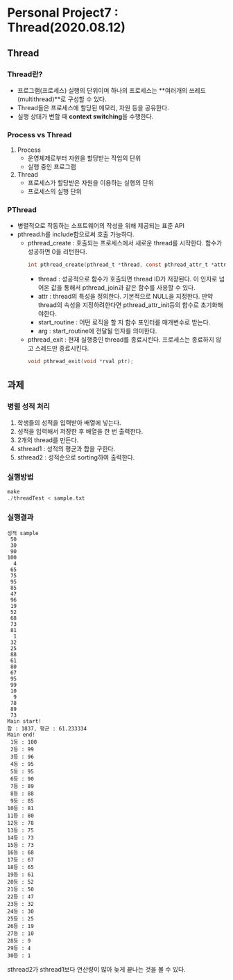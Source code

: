 # Personal Project7 : Thread(2020.08.12)

## Thread

### Thread란?
* 프로그램(프로세스) 실행의 단위이며 하나의 프로세스는 **여러개의 쓰레드(multithread)**로 구성할 수 있다.
* Thread들은 프로세스에 할당된 메모리, 자원 등을 공유한다.
* 실행 상태가 변할 때 **context switching**을 수행한다.

### Process vs Thread
1. Process
   * 운영체제로부터 자원을 할당받는 작업의 단위
   * 실행 중인 프로그램
2. Thread
   * 프로세스가 할당받은 자원을 이용하는 실행의 단위
   * 프로세스의 실행 단위

### PThread
* 병렬적으로 작동하는 소프트웨어의 작성을 위해 제공되는 표준 API
* pthread.h를 include함으로써 호출 가능하다.
    * pthread_create : 호출되는 프로세스에서 새로운 thread를 시작한다. 함수가 성공하면 0을 리턴한다.
        ```C
        int pthread_create(pthread_t *thread, const pthread_attr_t *attr, void *(*start_routine)(void*), void *arg)
        ```
        * thread : 성공적으로 함수가 호출되면 thread ID가 저장된다. 이 인자로 넘어온 값을 통해서 pthread_join과 같은 함수를 사용할 수 있다.
        * attr : thread의 특성을 정의한다. 기본적으로 NULL을 지정한다. 만약 thread의 속성을 지정하려한다면 pthread_attr_init등의 함수로 초기화해야한다.
        * start_routine : 어떤 로직을 할 지 함수 포인터를 매개변수로 받는다.
        * arg : start_routine에 전달될 인자를 의미한다.
    * pthread_exit : 현재 실행중인 thread를 종료시킨다. 프로세스는 종료하지 않고 스레드만 종료시킨다.
        ```C
        void pthread_exit(void *rval ptr);
        ```


## 과제

### 병렬 성적 처리
1. 학생들의 성적을 입력받아 배열에 넣는다.
2. 성적을 입력해서 저장한 후 배열을 한 번 출력한다.
3. 2개의 thread를 만든다.
4. sthread1 : 성적의 평균과 합을 구한다.
5. sthread2 : 성적순으로 sorting하여 출력한다.

### 실행방법
```C
make
./threadTest < sample.txt
```

### 실행결과
```text
성적 sample
 50
 30
 90
100
  4
 65
 75
 95
 85
 47
 96
 19
 52
 68
 73
 81
  1
 32
 25
 88
 61
 80
 67
 95
 99
 10
  9
 78
 89
 73
Main start!
합 : 1837, 평균 : 61.233334
Main end!
 1등 : 100
 2등 : 99
 3등 : 96
 4등 : 95
 5등 : 95
 6등 : 90
 7등 : 89
 8등 : 88
 9등 : 85
10등 : 81
11등 : 80
12등 : 78
13등 : 75
14등 : 73
15등 : 73
16등 : 68
17등 : 67
18등 : 65
19등 : 61
20등 : 52
21등 : 50
22등 : 47
23등 : 32
24등 : 30
25등 : 25
26등 : 19
27등 : 10
28등 : 9
29등 : 4
30등 : 1
```
sthread2가 sthread1보다 연산량이 많아 늦게 끝나는 것을 볼 수 있다.